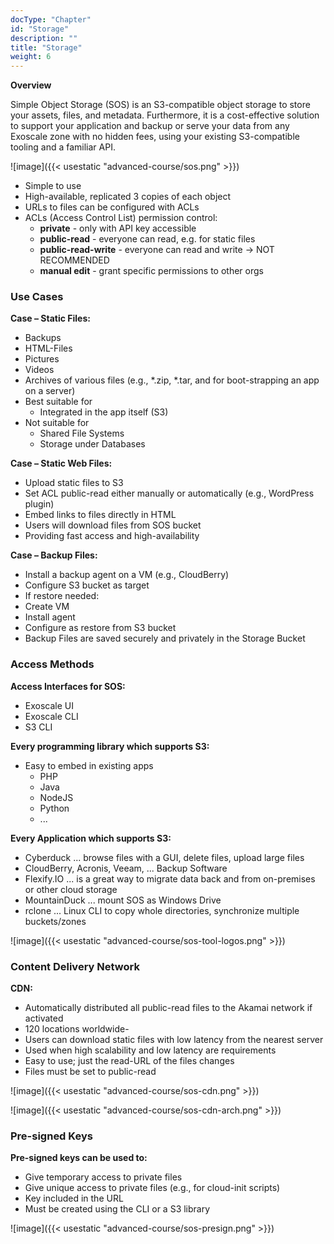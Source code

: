 ```yaml
---
docType: "Chapter"
id: "Storage"
description: ""
title: "Storage"
weight: 6
---
```


**Overview**

Simple Object Storage (SOS) is an S3-compatible object storage to store your assets, files, and metadata. Furthermore, it is a cost-effective solution to support your application and backup or serve your data from any Exoscale zone with no hidden fees, using your existing S3-compatible tooling and a familiar API.

![image]({{< usestatic "advanced-course/sos.png" >}})

- Simple to use
- High-available, replicated 3 copies of each object
- URLs to files can be configured with ACLs
- ACLs (Access Control List) permission control:
    - **private** - only with API key accessible
    - **public-read** - everyone can read, e.g. for static files
    - **public-read-write** - everyone can read and write -> NOT RECOMMENDED
    - **manual edit** - grant specific permissions to other orgs

### **Use Cases**
**Case – Static Files:**

- Backups
- HTML-Files
- Pictures
- Videos
- Archives of various files (e.g., *.zip, *.tar, and for boot-strapping an app on a server)
- Best suitable for
    - Integrated in the app itself (S3)
- Not suitable for
    - Shared File Systems
    - Storage under Databases

**Case – Static Web Files:**

- Upload static files to S3
- Set ACL public-read either manually or automatically (e.g., WordPress plugin)
- Embed links to files directly in HTML
- Users will download files from SOS bucket
- Providing fast access and high-availability

**Case – Backup Files:**

- Install a backup agent on a VM (e.g., CloudBerry)
- Configure S3 bucket as target
- If restore needed:
- Create VM
- Install agent
- Configure as restore from S3 bucket
- Backup Files are saved securely and privately in the Storage Bucket

### **Access Methods**
**Access Interfaces for SOS:**

- Exoscale UI
- Exoscale CLI
- S3 CLI

**Every programming library which supports S3:**
- Easy to embed in existing apps
   - PHP
   - Java
   - NodeJS
   - Python
   - ...

**Every Application which supports S3:**

- Cyberduck ... browse files with a GUI, delete files, upload large files
- CloudBerry, Acronis, Veeam, ... Backup Software
- Flexify.IO ... is a great way to migrate data back and from on-premises or other cloud storage
- MountainDuck ... mount SOS as Windows Drive
- rclone ... Linux CLI to copy whole directories, synchronize multiple buckets/zones

![image]({{< usestatic "advanced-course/sos-tool-logos.png" >}})

### **Content Delivery Network**
**CDN:**

- Automatically distributed all public-read files to the Akamai network if activated
- 120 locations worldwide- 
- Users can download static files with low latency from the nearest server
- Used when high scalability and low latency are requirements
- Easy to use; just the read-URL of the files changes
- Files must be set to public-read

![image]({{< usestatic "advanced-course/sos-cdn.png" >}})

![image]({{< usestatic "advanced-course/sos-cdn-arch.png" >}})

### **Pre-signed Keys**
**Pre-signed keys can be used to:**

- Give temporary access to private files
- Give unique access to private files (e.g., for cloud-init scripts)
- Key included in the URL
- Must be created using the CLI or a S3 library

![image]({{< usestatic "advanced-course/sos-presign.png" >}})
